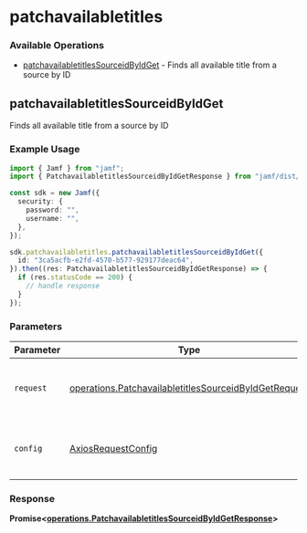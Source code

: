 # patchavailabletitles

### Available Operations

* [patchavailabletitlesSourceidByIdGet](#patchavailabletitlessourceidbyidget) - Finds all available title from a source by ID

## patchavailabletitlesSourceidByIdGet

Finds all available title from a source by ID

### Example Usage

```typescript
import { Jamf } from "jamf";
import { PatchavailabletitlesSourceidByIdGetResponse } from "jamf/dist/sdk/models/operations";

const sdk = new Jamf({
  security: {
    password: "",
    username: "",
  },
});

sdk.patchavailabletitles.patchavailabletitlesSourceidByIdGet({
  id: "3ca5acfb-e2fd-4570-b577-929177deac64",
}).then((res: PatchavailabletitlesSourceidByIdGetResponse) => {
  if (res.statusCode == 200) {
    // handle response
  }
});
```

### Parameters

| Parameter                                                                                                                      | Type                                                                                                                           | Required                                                                                                                       | Description                                                                                                                    |
| ------------------------------------------------------------------------------------------------------------------------------ | ------------------------------------------------------------------------------------------------------------------------------ | ------------------------------------------------------------------------------------------------------------------------------ | ------------------------------------------------------------------------------------------------------------------------------ |
| `request`                                                                                                                      | [operations.PatchavailabletitlesSourceidByIdGetRequest](../../models/operations/patchavailabletitlessourceidbyidgetrequest.md) | :heavy_check_mark:                                                                                                             | The request object to use for the request.                                                                                     |
| `config`                                                                                                                       | [AxiosRequestConfig](https://axios-http.com/docs/req_config)                                                                   | :heavy_minus_sign:                                                                                                             | Available config options for making requests.                                                                                  |


### Response

**Promise<[operations.PatchavailabletitlesSourceidByIdGetResponse](../../models/operations/patchavailabletitlessourceidbyidgetresponse.md)>**

